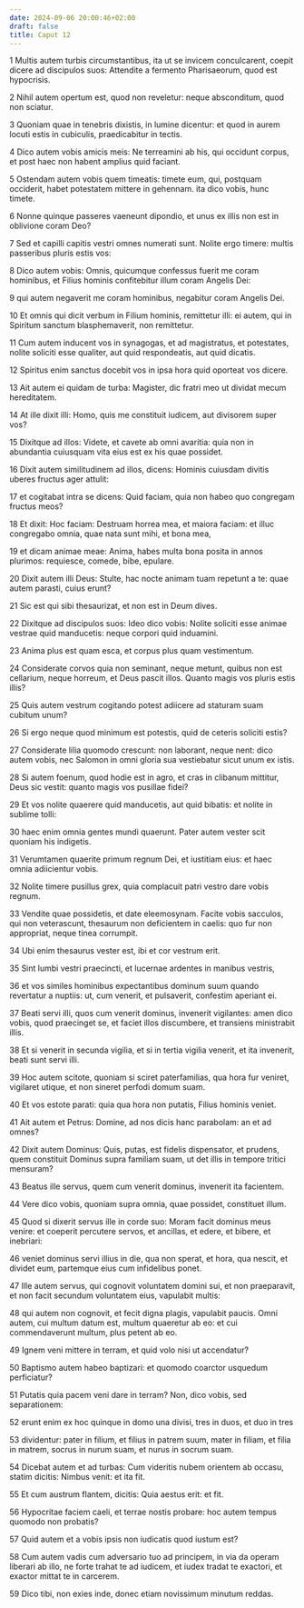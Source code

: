 ```yaml
---
date: 2024-09-06 20:00:46+02:00
draft: false
title: Caput 12
---
```





1 Multis autem turbis circumstantibus, ita ut se invicem conculcarent, coepit dicere ad discipulos suos: Attendite a fermento Pharisaeorum, quod est hypocrisis.

2 Nihil autem opertum est, quod non reveletur: neque absconditum, quod non sciatur.

3 Quoniam quae in tenebris dixistis, in lumine dicentur: et quod in aurem locuti estis in cubiculis, praedicabitur in tectis.

4 Dico autem vobis amicis meis: Ne terreamini ab his, qui occidunt corpus, et post haec non habent amplius quid faciant.

5 Ostendam autem vobis quem timeatis: timete eum, qui, postquam occiderit, habet potestatem mittere in gehennam. ita dico vobis, hunc timete.

6 Nonne quinque passeres vaeneunt dipondio, et unus ex illis non est in oblivione coram Deo?

7 Sed et capilli capitis vestri omnes numerati sunt. Nolite ergo timere: multis passeribus pluris estis vos:

8 Dico autem vobis: Omnis, quicumque confessus fuerit me coram hominibus, et Filius hominis confitebitur illum coram Angelis Dei:

9 qui autem negaverit me coram hominibus, negabitur coram Angelis Dei.

10 Et omnis qui dicit verbum in Filium hominis, remittetur illi: ei autem, qui in Spiritum sanctum blasphemaverit, non remittetur.

11 Cum autem inducent vos in synagogas, et ad magistratus, et potestates, nolite soliciti esse qualiter, aut quid respondeatis, aut quid dicatis.

12 Spiritus enim sanctus docebit vos in ipsa hora quid oporteat vos dicere.

13 Ait autem ei quidam de turba: Magister, dic fratri meo ut dividat mecum hereditatem.

14 At ille dixit illi: Homo, quis me constituit iudicem, aut divisorem super vos?

15 Dixitque ad illos: Videte, et cavete ab omni avaritia: quia non in abundantia cuiusquam vita eius est ex his quae possidet.

16 Dixit autem similitudinem ad illos, dicens: Hominis cuiusdam divitis uberes fructus ager attulit:

17 et cogitabat intra se dicens: Quid faciam, quia non habeo quo congregam fructus meos?

18 Et dixit: Hoc faciam: Destruam horrea mea, et maiora faciam: et illuc congregabo omnia, quae nata sunt mihi, et bona mea,

19 et dicam animae meae: Anima, habes multa bona posita in annos plurimos: requiesce, comede, bibe, epulare.

20 Dixit autem illi Deus: Stulte, hac nocte animam tuam repetunt a te: quae autem parasti, cuius erunt?

21 Sic est qui sibi thesaurizat, et non est in Deum dives.

22 Dixitque ad discipulos suos: Ideo dico vobis: Nolite soliciti esse animae vestrae quid manducetis: neque corpori quid induamini.

23 Anima plus est quam esca, et corpus plus quam vestimentum.

24 Considerate corvos quia non seminant, neque metunt, quibus non est cellarium, neque horreum, et Deus pascit illos. Quanto magis vos pluris estis illis?

25 Quis autem vestrum cogitando potest adiicere ad staturam suam cubitum unum?

26 Si ergo neque quod minimum est potestis, quid de ceteris soliciti estis?

27 Considerate lilia quomodo crescunt: non laborant, neque nent: dico autem vobis, nec Salomon in omni gloria sua vestiebatur sicut unum ex istis.

28 Si autem foenum, quod hodie est in agro, et cras in clibanum mittitur, Deus sic vestit: quanto magis vos pusillae fidei?

29 Et vos nolite quaerere quid manducetis, aut quid bibatis: et nolite in sublime tolli:

30 haec enim omnia gentes mundi quaerunt. Pater autem vester scit quoniam his indigetis.

31 Verumtamen quaerite primum regnum Dei, et iustitiam eius: et haec omnia adiicientur vobis.

32 Nolite timere pusillus grex, quia complacuit patri vestro dare vobis regnum.

33 Vendite quae possidetis, et date eleemosynam. Facite vobis sacculos, qui non veterascunt, thesaurum non deficientem in caelis: quo fur non appropriat, neque tinea corrumpit.

34 Ubi enim thesaurus vester est, ibi et cor vestrum erit.

35 Sint lumbi vestri praecincti, et lucernae ardentes in manibus vestris,

36 et vos similes hominibus expectantibus dominum suum quando revertatur a nuptiis: ut, cum venerit, et pulsaverit, confestim aperiant ei.

37 Beati servi illi, quos cum venerit dominus, invenerit vigilantes: amen dico vobis, quod praecinget se, et faciet illos discumbere, et transiens ministrabit illis.

38 Et si venerit in secunda vigilia, et si in tertia vigilia venerit, et ita invenerit, beati sunt servi illi.

39 Hoc autem scitote, quoniam si sciret paterfamilias, qua hora fur veniret, vigilaret utique, et non sineret perfodi domum suam.

40 Et vos estote parati: quia qua hora non putatis, Filius hominis veniet.

41 Ait autem et Petrus: Domine, ad nos dicis hanc parabolam: an et ad omnes?

42 Dixit autem Dominus: Quis, putas, est fidelis dispensator, et prudens, quem constituit Dominus supra familiam suam, ut det illis in tempore tritici mensuram?

43 Beatus ille servus, quem cum venerit dominus, invenerit ita facientem.

44 Vere dico vobis, quoniam supra omnia, quae possidet, constituet illum.

45 Quod si dixerit servus ille in corde suo: Moram facit dominus meus venire: et coeperit percutere servos, et ancillas, et edere, et bibere, et inebriari:

46 veniet dominus servi illius in die, qua non sperat, et hora, qua nescit, et dividet eum, partemque eius cum infidelibus ponet.

47 Ille autem servus, qui cognovit voluntatem domini sui, et non praeparavit, et non facit secundum voluntatem eius, vapulabit multis:

48 qui autem non cognovit, et fecit digna plagis, vapulabit paucis. Omni autem, cui multum datum est, multum quaeretur ab eo: et cui commendaverunt multum, plus petent ab eo.

49 Ignem veni mittere in terram, et quid volo nisi ut accendatur?

50 Baptismo autem habeo baptizari: et quomodo coarctor usquedum perficiatur?

51 Putatis quia pacem veni dare in terram? Non, dico vobis, sed separationem:

52 erunt enim ex hoc quinque in domo una divisi, tres in duos, et duo in tres

53 dividentur: pater in filium, et filius in patrem suum, mater in filiam, et filia in matrem, socrus in nurum suam, et nurus in socrum suam.

54 Dicebat autem et ad turbas: Cum videritis nubem orientem ab occasu, statim dicitis: Nimbus venit: et ita fit.

55 Et cum austrum flantem, dicitis: Quia aestus erit: et fit.

56 Hypocritae faciem caeli, et terrae nostis probare: hoc autem tempus quomodo non probatis?

57 Quid autem et a vobis ipsis non iudicatis quod iustum est?

58 Cum autem vadis cum adversario tuo ad principem, in via da operam liberari ab illo, ne forte trahat te ad iudicem, et iudex tradat te exactori, et exactor mittat te in carcerem.

59 Dico tibi, non exies inde, donec etiam novissimum minutum reddas.

